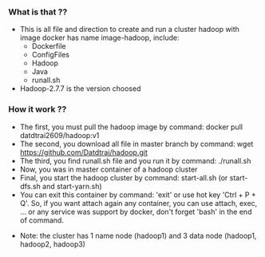 ### What is that ??
- This is all file and direction to create and run a cluster hadoop with image docker has name image-hadoop, include:
  - Dockerfile 
  - ConfigFiles
  - Hadoop
  - Java
  - runall.sh
- Hadoop-2.7.7 is the version choosed


### How it work ??
 - The first, you must pull the hadoop image by command: docker pull datdtrai2609/hadoop:v1
 - The second, you download all file in master branch by command: wget https://github.com/Datdtrai/hadoop.git
 - The third, you find runall.sh file and you run it by command: ./runall.sh
 - Now, you was in master container of a hadoop cluster
 - Final, you start the hadoop cluster by command: start-all.sh (or start-dfs.sh and start-yarn.sh)
 - You can exit this container by command: 'exit' or use hot key 'Ctrl + P + Q'. So, if you want attach again any container, you can use attach, exec, ... or any service was support by docker, don't forget 'bash' in the end of command.
 * Note: the cluster has 1 name node (hadoop1) and 3 data node (hadoop1, hadoop2, hadoop3)
